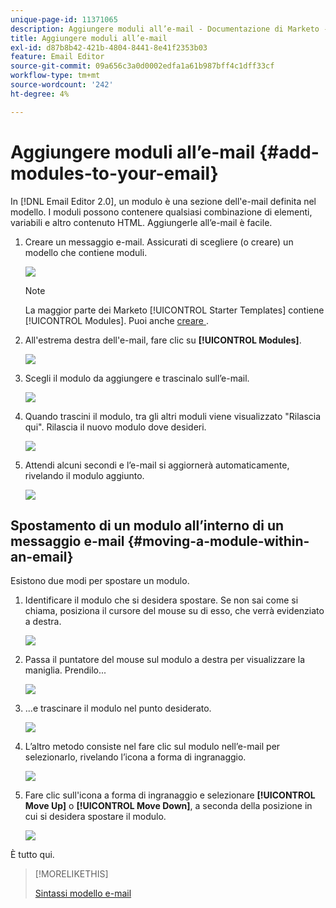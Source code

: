 ```yaml
---
unique-page-id: 11371065
description: Aggiungere moduli all’e-mail - Documentazione di Marketo - Documentazione del prodotto
title: Aggiungere moduli all’e-mail
exl-id: d87b8b42-421b-4804-8441-8e41f2353b03
feature: Email Editor
source-git-commit: 09a656c3a0d0002edfa1a61b987bff4c1dff33cf
workflow-type: tm+mt
source-wordcount: '242'
ht-degree: 4%

---
```


# Aggiungere moduli all’e-mail {#add-modules-to-your-email}

In [!DNL Email Editor 2.0], un modulo è una sezione dell&#39;e-mail definita nel modello. I moduli possono contenere qualsiasi combinazione di elementi, variabili e altro contenuto HTML. Aggiungerle all’e-mail è facile.

1. Creare un messaggio e-mail. Assicurati di scegliere (o creare) un modello che contiene moduli.

   ![](assets/one-1.png)

   >[!NOTE]
   >
   >La maggior parte dei Marketo [!UICONTROL Starter Templates] contiene [!UICONTROL Modules]. Puoi anche [creare ](/help/marketo/product-docs/email-marketing/general/email-editor-2/email-template-syntax.md#modules).

1. All&#39;estrema destra dell&#39;e-mail, fare clic su **[!UICONTROL Modules]**.

   ![](assets/two-3.png)

1. Scegli il modulo da aggiungere e trascinalo sull’e-mail.

   ![](assets/three-3.png)

1. Quando trascini il modulo, tra gli altri moduli viene visualizzato &quot;Rilascia qui&quot;. Rilascia il nuovo modulo dove desideri.

   ![](assets/four-2.png)

1. Attendi alcuni secondi e l’e-mail si aggiornerà automaticamente, rivelando il modulo aggiunto.

   ![](assets/five-3.png)

## Spostamento di un modulo all’interno di un messaggio e-mail {#moving-a-module-within-an-email}

Esistono due modi per spostare un modulo.

1. Identificare il modulo che si desidera spostare. Se non sai come si chiama, posiziona il cursore del mouse su di esso, che verrà evidenziato a destra.

   ![](assets/six-2.png)

1. Passa il puntatore del mouse sul modulo a destra per visualizzare la maniglia. Prendilo...

   ![](assets/seven-2.png)

1. ...e trascinare il modulo nel punto desiderato.

   ![](assets/eight-2.png)

1. L’altro metodo consiste nel fare clic sul modulo nell’e-mail per selezionarlo, rivelando l’icona a forma di ingranaggio.

   ![](assets/nine-2.png)

1. Fare clic sull&#39;icona a forma di ingranaggio e selezionare **[!UICONTROL Move Up]** o **[!UICONTROL Move Down]**, a seconda della posizione in cui si desidera spostare il modulo.

   ![](assets/ten-2.png)

È tutto qui.

>[!MORELIKETHIS]
>
>[Sintassi modello e-mail](/help/marketo/product-docs/email-marketing/general/email-editor-2/email-template-syntax.md)
